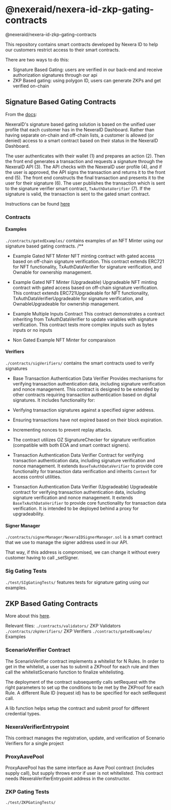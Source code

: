 # @nexeraid/nexera-id-zkp-gating-contracts

@nexeraid/nexera-id-zkp-gating-contracts

This repository contains smart contracts developed by Nexera ID to help our customers restrict access to their smart contracts.

There are two ways to do this:

- Signature Based Gating: users are verified in our back-end and receive authorization signatures through our api
- ZKP Based gating: using polygon ID, users can generate ZKPs and get verified on-chain

## Signature Based Gating Contracts

From the [docs](https://docs.nexera.id/smartcontractgating/):

NexeraID's signature based gating solution is based on the unified user profile that each customer has in the NexeraID Dashboard. Rather than having separate on-chain and off-chain lists, a customer is allowed (or denied) access to a smart contract based on their status in the NexeraID Dashboard.

The user authenticates with their wallet (1) and prepares an action (2). Then the front end generates a transaction and requests a signature through the NexeraID API (3). The API checks with the NexeraID user profile (4), and if the user is approved, the API signs the transaction and returns it to the front end (5). The front end constructs the final transaction and presents it to the user for their signature (6). The user publishes the transaction which is sent to the signature verifier smart contract, `TxAuthDataVerifier` (7). If the signature is valid, the transaction is sent to the gated smart contract.

Instructions can be found [here](https://docs.nexera.id/developing/gating/smartcontract)

### Contracts

#### Examples

`./contracts/gatedExamples/` contains examples of an NFT Minter using our signature based gating contracts.
/**

- Example Gated NFT Minter
NFT minting contract with gated access based on off-chain signature verification.
This contract extends ERC721 for NFT functionality, TxAuthDataVerifier for signature verification, and Ownable for ownership management.

- Example Gated NFT Minter (Upgradeable)
Upgradeable NFT minting contract with gated access based on off-chain signature verification.
This contract extends ERC721Upgradeable for NFT functionality, TxAuthDataVerifierUpgradeable for signature verification, and OwnableUpgradeable for ownership management.

- Example Multiple Inputs Contract
This contract demonstrates a contract inheriting from TxAuthDataVerifier to update variables with signature verification.
This contract tests more complex inputs such as bytes inputs or no inputs

- Non Gated Example  NFT Minter for comparaison

#### Verifiers

`./contracts/sigVerifiers/` contains the smart contracts used to verify signatures

- Base Transaction Authentication Data Verifier
Provides mechanisms for verifying transaction authentication data, including signature verification and nonce management.
This contract is designed to be extended by other contracts requiring transaction authentication based on digital signatures.
It includes functionality for:
- Verifying transaction signatures against a specified signer address.
- Ensuring transactions have not expired based on their block expiration.
- Incrementing nonces to prevent replay attacks.
- The contract utilizes OZ SignatureChecker for signature verification (compatible with both EOA and smart contract signers).

- Transaction Authentication Data Verifier
Contract for verifying transaction authentication data, including signature verification and nonce management.
It extends `BaseTxAuthDataVerifier` to provide core functionality for transaction data verification and inherits `Context` for access control utilities.

- Transaction Authentication Data Verifier (Upgradeable)
Upgradeable contract for verifying transaction authentication data, including signature verification and nonce management.
It extends `BaseTxAuthDataVerifier` to provide core functionality for transaction data verification.
It is intended to be deployed behind a proxy for upgradeability.

#### Signer Manager

`./contracts/signerManager/NexeraIDSignerManager.sol` is a smart contract that we use to manage the signer address used in our API.

That way, if this address is compromised, we can change it without every customer having to call _setSigner.

### Sig Gating Tests

`./test/SIgGatingTests/` features tests for signature gating using our examples.

## ZKP Based Gating Contracts

More about this [here](https://docs.nexera.id/developing/gating/onchain).

Relevant files:
`./contracts/validators/` ZKP Validators
`./contracts/zkpVerifiers/` ZKP Verifiers
`./contracts/gatedExamples/` Examples

### ScenarioVerifier Contract

The ScenarioVerifier contract implements a whitelist for N Rules. In order to get in the whitelist, a user has to submit a ZKProof for each rule and then call the whitelistScenario function to finalize whitelisting.

The deployment of the contract subsequently calls setRequest with the right parameters to set up the conditions to be met by the ZKProof for each Rule. A different Rule ID (request id) has to be specified for each setRequest call.

A lib function helps setup the contract and submit proof for different credential types.

### NexeraVerifierEntrypoint

This contract manages the registration, update, and verification of Scenario Verifiers for a single project

### ProxyAavePool

ProxyAavePool has the same interface as Aave Pool contract (includes supply call), but supply throws error if user is not whitelisted. This contract needs INexeraVerifierEntrypoint address in the constructor.

### ZKP Gating Tests

`./test/ZKPGatingTests/`
